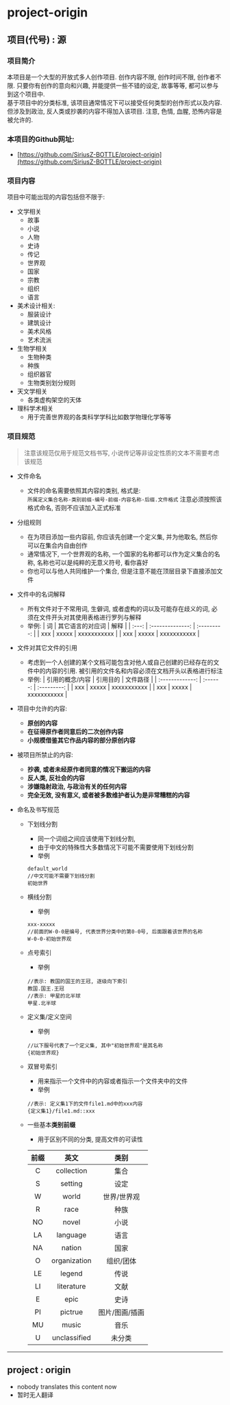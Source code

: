 # project-origin

[^-^]: # (下面是中文版)
## 项目(代号) : 源

### 项目简介
本项目是一个大型的开放式多人创作项目. 创作内容不限, 创作时间不限, 创作者不限. 只要你有创作的意向和兴趣, 并能提供一些不错的设定, 故事等等, 都可以参与到这个项目中.  
基于项目中的分类标准, 该项目通常情况下可以接受任何类型的创作形式以及内容. 但涉及到政治, 反人类或抄袭的内容不得加入该项目. 注意, 色情, 血腥, 恐怖内容是被允许的.

### 本项目的Github网址: 
- [https://github.com/SiriusZ-BOTTLE/project-origin](https://github.com/SiriusZ-BOTTLE/project-origin)

### 项目内容
项目中可能出现的内容包括但不限于: 
- 文学相关
  - 故事
  - 小说
  - 人物
  - 史诗
  - 传记
  - 世界观
  - 国家
  - 宗教
  - 组织
  - 语言
- 美术设计相关:
  - 服装设计
  - 建筑设计
  - 美术风格
  - 艺术流派
- 生物学相关
  - 生物种类
  - 种族
  - 组织器官
  - 生物类别划分规则
- 天文学相关
  - 各类虚构架空的天体
- 理科学术相关
  - 用于完善世界观的各类科学学科比如数学物理化学等等

### 项目规范
> 注意该规范仅用于规范文档书写, 小说传记等非设定性质的文本不需要考虑该规范
- 文件命名
  - 文件的命名需要依照其内容的类别, 格式是:  
  ```所属定义集合名称-类别前缀-编号-前缀-内容名称-后缀.文件格式```
  注意必须按照该格式命名, 否则不应该加入正式标准

- 分组规则
  - 在为项目添加一些内容前, 你应该先创建一个定义集, 并为他取名, 然后你可以在集合内自由创作
  - 通常情况下, 一个世界观的名称, 一个国家的名称都可以作为定义集合的名称, 名称也可以是纯粹的无意义符号, 看你喜好
  - 你也可以与他人共同维护一个集合, 但是注意不能在顶层目录下直接添加文件

- 文件中的名词解释
  - 所有文件对于不常用词, 生僻词, 或者虚构的词以及可能存在歧义的词, 必须在文件开头对其使用表格进行罗列与解释
  - 举例:
    |  词   | 其它语言的对应词 |    解释     |
    | :---: | :--------------: | :---------: |
    |  xxx  |      xxxxx       | xxxxxxxxxxx |
    |  xxx  |      xxxxx       | xxxxxxxxxxx |

- 文件对其它文件的引用
  - 考虑到一个人创建的某个文档可能包含对他人或自己创建的已经存在的文件中的内容的引用. 被引用的文件名和内容必须在文档开头以表格进行标注
  - 举例:
    | 引用的概念/内容 | 引用目的 |  文件路径   |
    | :-------------: | :------: | :---------: |
    |       xxx       |  xxxxx   | xxxxxxxxxxx |
    |       xxx       |  xxxxx   | xxxxxxxxxxx |

- 项目中允许的内容:
  - **原创的内容**
  - **在征得原作者同意后的二次创作内容**
  - **小规模借鉴其它作品内容的部分原创内容**
- 被项目所禁止的内容:
  - **抄袭, 或者未经原作者同意的情况下搬运的内容**
  - **反人类, 反社会的内容**
  - **涉嫌隐射政治, 与政治有关的任何内容**
  - **完全无效, 没有意义, 或者被多数维护者认为是非常糟糕的内容**
- 命名及书写规范
  - 下划线分割
    - 同一个词组之间应该使用下划线分割,
    - 由于中文的特殊性大多数情况下可能不需要使用下划线分割
    - 举例
    ```
    default_world
    //中文可能不需要下划线分割
    初始世界
    ```
  - 横线分割
    - 举例
    ```
    xxx-xxxxx
    //前面的W-0-0是编号, 代表世界分类中的第0-0号, 后面跟着该世界的名称
    W-0-0-初始世界观
    ```
  - 点号索引
    - 举例
    ```
    //表示: 教国的国王的王冠, 逐级向下索引
    教国.国王.王冠
    //表示: 甲星的北半球
    甲星.北半球
    ```
  - 定义集/定义空间
    - 举例
    ```
    //以下服号代表了一个定义集, 其中"初始世界观"是其名称
    {初始世界观}
    ```
  - 双冒号索引
    - 用来指示一个文件中的内容或者指示一个文件夹中的文件
    - 举例
    ```
    //表示: 定义集1下的文件file1.md中的xxx内容
    {定义集1}/file1.md::xxx
    ```
  - 一些基本**类别前缀**
    - 用于区别不同的分类, 提高文件的可读性

    | 前缀  |     英文     |      类别      |
    | :---: | :----------: | :------------: |
    |   C   |  collection  |      集合      |
    |   S   |   setting    |      设定      |
    |   W   |    world     |  世界/世界观   |
    |   R   |     race     |      种族      |
    |  NO   |    novel     |      小说      |
    |  LA   |   language   |      语言      |
    |  NA   |    nation    |      国家      |
    |   O   | organization |   组织/团体    |
    |  LE   |    legend    |      传说      |
    |  LI   |  literature  |      文献      |
    |   E   |     epic     |      史诗      |
    |  PI   |   pictrue    | 图片/图画/插画 |
    |  MU   |    music     |      音乐      |
    |   U   | unclassified |     未分类     |
    

---

[0-0]: # (下面是英文版)
## project : origin
- nobody translates this content now
- 暂时无人翻译




